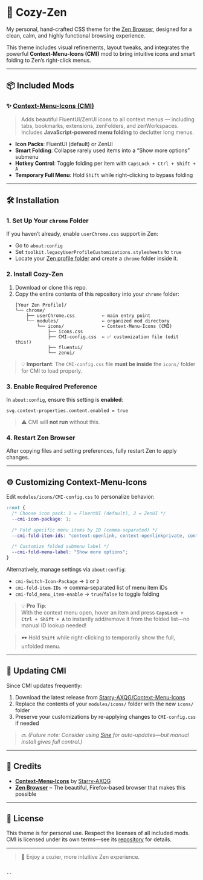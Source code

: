 # 🌿 Cozy-Zen

My personal, hand-crafted CSS theme for the [Zen Browser](https://zen-browser.app/), designed for a clean, calm, and highly functional browsing experience.

This theme includes visual refinements, layout tweaks, and integrates the powerful **Context-Menu-Icons (CMI)** mod to bring intuitive icons and smart folding to Zen’s right-click menus.

---

## 📦 Included Mods

### ✨ [Context-Menu-Icons (CMI)](https://github.com/Starry-AXQG/Context-Menu-Icons)
> Adds beautiful FluentUI/ZenUI icons to all context menus — including tabs, bookmarks, extensions, zenFolders, and zenWorkspaces.  
> Includes **JavaScript-powered menu folding** to declutter long menus.

- **Icon Packs**: FluentUI (default) or ZenUI
- **Smart Folding**: Collapse rarely used items into a “Show more options” submenu
- **Hotkey Control**: Toggle folding per item with `CapsLock + Ctrl + Shift + A`
- **Temporary Full Menu**: Hold `Shift` while right-clicking to bypass folding

---

## 🛠️ Installation

### 1. Set Up Your `chrome` Folder
If you haven’t already, enable `userChrome.css` support in Zen:
- Go to `about:config`
- Set `toolkit.legacyUserProfileCustomizations.stylesheets` to `true`
- Locate your [Zen profile folder](https://github.com/zen-browser/zen/wiki/Profile-Directory) and create a `chrome` folder inside it.

### 2. Install Cozy-Zen
1. Download or clone this repo.
2. Copy the entire contents of this repository into your `chrome` folder:
   ```
   [Your Zen Profile]/
   └── chrome/
       ├── userChrome.css          ← main entry point
       └── modules/                ← organized mod directory
           └── icons/              ← Context-Menu-Icons (CMI)
               ├── icons.css
               ├── CMI-config.css  ← ✅ customization file (edit this!)
               ├── fluentui/
               └── zenui/
   ```

> 💡 **Important**: The `CMI-config.css` file **must be inside** the `icons/` folder for CMI to load properly.

### 3. Enable Required Preference
In `about:config`, ensure this setting is **enabled**:
```
svg.context-properties.content.enabled = true
```
> ⚠️ CMI will **not run** without this.

### 4. Restart Zen Browser
After copying files and setting preferences, fully restart Zen to apply changes.

---

## ⚙️ Customizing Context-Menu-Icons

Edit `modules/icons/CMI-config.css` to personalize behavior:

```css
:root {
  /* Choose icon pack: 1 = FluentUI (default), 2 = ZenUI */
  --cmi-icon-package: 1;

  /* Fold specific menu items by ID (comma-separated) */
  --cmi-fold-item-ids: "context-openlink, context-openlinkprivate, context-sendlinktodevice";

  /* Customize folded submenu label */
  --cmi-fold-menu-label: "Show more options";
}
```

Alternatively, manage settings via `about:config`:
- `cmi-Switch-Icon-Package` → `1` or `2`
- `cmi-fold-item-IDs` → comma-separated list of menu item IDs
- `cmi-fold_menu_item-enable` → `true`/`false` to toggle folding

> 💡 **Pro Tip**:  
> With the context menu open, hover an item and press **`CapsLock + Ctrl + Shift + A`** to instantly add/remove it from the folded list—no manual ID lookup needed!

> 🕶️ Hold **`Shift`** while right-clicking to temporarily show the full, unfolded menu.

---

## 🔄 Updating CMI

Since CMI updates frequently:
1. Download the latest release from [Starry-AXQG/Context-Menu-Icons](https://github.com/Starry-AXQG/Context-Menu-Icons)
2. Replace the contents of your `modules/icons/` folder with the new `icons/` folder
3. Preserve your customizations by re-applying changes to `CMI-config.css` if needed

> 🔜 *(Future note: Consider using [Sine](https://sine.zen-browser.app/) for auto-updates—but manual install gives full control.)*

---

## 🙏 Credits

- **[Context-Menu-Icons](https://github.com/Starry-AXQG/Context-Menu-Icons)** by [Starry-AXQG](https://github.com/Starry-AXQG)  
- **[Zen Browser](https://zen-browser.app/)** – The beautiful, Firefox-based browser that makes this possible

---

## 📝 License

This theme is for personal use. Respect the licenses of all included mods.  
CMI is licensed under its own terms—see its [repository](https://github.com/Starry-AXQG/Context-Menu-Icons) for details.

---

> 🌼 Enjoy a cozier, more intuitive Zen experience.
```

--
